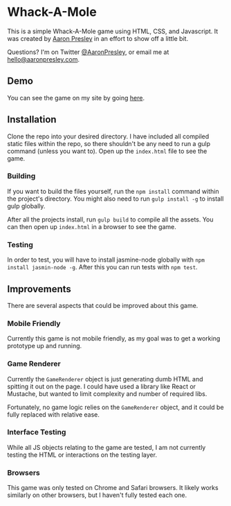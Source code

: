 # Whack-A-Mole

This is a simple Whack-A-Mole game using HTML, CSS, and Javascript. It was created
by [Aaron Presley](https://aaronpresley.com) in an effort to show off a little bit.

Questions? I'm on Twitter [@AaronPresley](https://twitter.com/AaronPresley),
or email me at [hello@aaronpresley.com](mailto:hello@aaronpresley.com).

## Demo

You can see the game on my site by going [here](http://whack-a-mole.aaronpresley.com/).

## Installation

Clone the repo into your desired directory. I have included all compiled static
files within the repo, so there shouldn't be any need to run a gulp command
(unless you want to). Open up the `index.html` file to see the game.


### Building

If you want to build the files yourself, run the `npm install` command within
the project's directory. You might also need to run `gulp install -g` to install
gulp globally.

After all the projects install, run `gulp build` to compile all the assets. You can
then open up `index.html` in a browser to see the game.

### Testing

In order to test, you will have to install jasmine-node globally with
`npm install jasmin-node -g`. After this you can run tests with `npm test`.


## Improvements

There are several aspects that could be improved about this game.

### Mobile Friendly

Currently this game is not mobile friendly, as my goal was to get a working
prototype up and running.

### Game Renderer

Currently the `GameRenderer` object is just generating dumb HTML and
spitting it out on the page. I could have used a library like React or Mustache,
but wanted to limit complexity and number of required libs.

Fortunately, no game logic relies on the `GameRenderer` object, and it could
be fully replaced with relative ease.

### Interface Testing

While all JS objects relating to the game are tested, I am not currently testing
the HTML or interactions on the testing layer.

### Browsers

This game was only tested on Chrome and Safari browsers. It likely works similarly
on other browsers, but I haven't fully tested each one.

